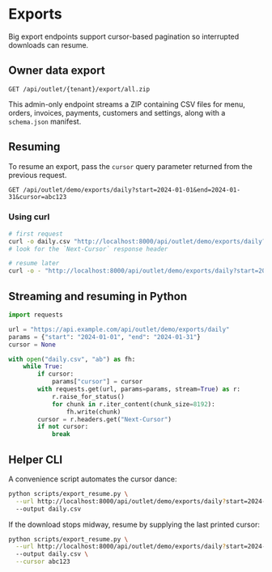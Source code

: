 # Exports

Big export endpoints support cursor-based pagination so interrupted downloads can resume.

## Owner data export

```
GET /api/outlet/{tenant}/export/all.zip
```

This admin-only endpoint streams a ZIP containing CSV files for menu, orders,
invoices, payments, customers and settings, along with a `schema.json` manifest.

## Resuming

To resume an export, pass the `cursor` query parameter returned from the previous request.

```
GET /api/outlet/demo/exports/daily?start=2024-01-01&end=2024-01-31&cursor=abc123
```

### Using curl

```bash
# first request
curl -o daily.csv "http://localhost:8000/api/outlet/demo/exports/daily?start=2024-01-01&end=2024-01-31"
# look for the `Next-Cursor` response header

# resume later
curl -o - "http://localhost:8000/api/outlet/demo/exports/daily?start=2024-01-01&end=2024-01-31&cursor=abc123" >> daily.csv
```

## Streaming and resuming in Python

```python
import requests

url = "https://api.example.com/api/outlet/demo/exports/daily"
params = {"start": "2024-01-01", "end": "2024-01-31"}
cursor = None

with open("daily.csv", "ab") as fh:
    while True:
        if cursor:
            params["cursor"] = cursor
        with requests.get(url, params=params, stream=True) as r:
            r.raise_for_status()
            for chunk in r.iter_content(chunk_size=8192):
                fh.write(chunk)
        cursor = r.headers.get("Next-Cursor")
        if not cursor:
            break
```

## Helper CLI

A convenience script automates the cursor dance:

```bash
python scripts/export_resume.py \
  --url http://localhost:8000/api/outlet/demo/exports/daily?start=2024-01-01&end=2024-01-31 \
  --output daily.csv
```

If the download stops midway, resume by supplying the last printed cursor:

```bash
python scripts/export_resume.py \
  --url http://localhost:8000/api/outlet/demo/exports/daily?start=2024-01-01&end=2024-01-31 \
  --output daily.csv \
  --cursor abc123
```

